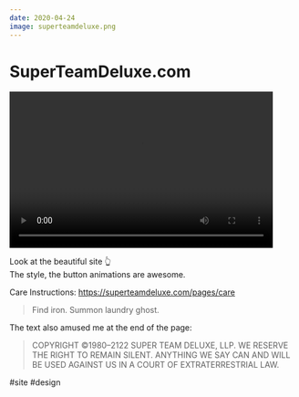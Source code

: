 ```yaml
---
date: 2020-04-24
image: superteamdeluxe.png
---
```


# SuperTeamDeluxe.com

<video width="462" height="274" controls>
  <source src="superteamdeluxe.mp4" type="video/mp4">
</video>

Look at the beautiful site 👆  
The style, the button animations are awesome.

Care Instructions: https://superteamdeluxe.com/pages/care

> Find iron. Summon laundry ghost.

The text also amused me at the end of the page:

> COPYRIGHT ©1980–2122 SUPER TEAM DELUXE, LLP. WE RESERVE THE RIGHT TO REMAIN SILENT. ANYTHING WE SAY CAN AND WILL BE USED AGAINST US IN A COURT OF EXTRATERRESTRIAL LAW.

#site #design
